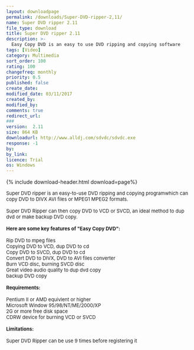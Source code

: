 ```yaml
---
layout: downloadpage
permalink: /downloads/Super-DVD-ripper-2,11/
name: Super DVD ripper 2.11
file_type: download
title: Super DVD ripper 2.11
description: >-
  Easy Copy DVD is an easy to use DVD ripping and copying software
tags: [Video]
category: Multimedia
sort_order: 100
rating: 100
changefreq: monthly
priority: 0.5
published: false
create_date: 
modified_date: 03/11/2017
created_by: 
modified_by: 
comments: true
redirect_url: 
### 
version:  2.11
size: 864 KB
downloadurl: http://www.alldj.com/sdvdc/sdvdc.exe
response: -1
by: 
by_link: 
licence: Trial 
os: Windows
---
```


{% include download-header.html download=page%}

<p style="fix-download-text !important">
<p><font size="2"><p>Super DVD ripper is an easy-to-use DVD ripping and copying programwhich can copy DVD to DIVX AVI files or MPEG1 MPEG2 formats. <br />
<br />
Super DVD Ripper can then copy DVD to VCD or SVCD, an ideal method to dup dvd or make backup DVD copy. <br />
<br />
<span><strong>Here are some key features of "Easy Copy DVD":</strong></span><br />
<br />
Rip DVD to mpeg files <br />
Copying DVD to VCD, dup DVD to cd <br />
Copy DVD to SVCD, dup DVD to cd <br />
Convert DVD to DIVX, DVD to AVI files converter <br />
Burn VCD disc, burning SVCD disc <br />
Great video audio quality to dup dvd copy <br />
backup DVD copy<br />
<br />
<span><strong>Requirements:</strong></span><br />
<br />
Pentium II or AMD equivlent or higher <br />
Microsoft Window 95/98/NT/ME/2000/XP<br />
2G or more free disk space<br />
CDRW device for burning VCD or SVCD<br />
<br />
<span><strong>Limitations:</strong></span><br />
<br />
Super DVD Ripper can be use 9 times before registering it</p></p></p>

